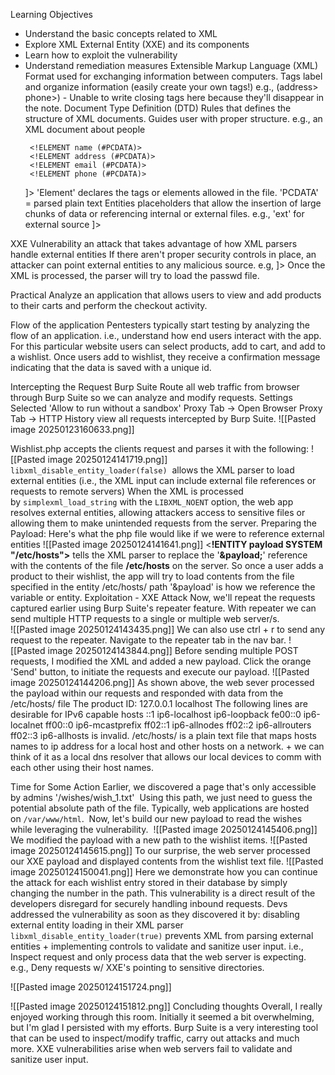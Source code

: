 Learning Objectives
- Understand the basic concepts related to XML
- Explore XML External Entity (XXE) and its components
- Learn how to exploit the vulnerability
- Understand remediation measures
Extensible Markup Language (XML)
	Format used for exchanging information between computers. 
	Tags label and organize information (easily create your own tags!) 
		e.g., 
			(address> phone>) - Unable to write closing tags here because they'll disappear in the note. 
	Document Type Definition (DTD)
		Rules that defines the structure of XML documents.
			Guides user with proper structure. 
		e.g., an XML document about people
	<!DOCTYPE people [
	   <!ELEMENT people(name, address, email, phone)>
	   <!ELEMENT name (#PCDATA)>
	   <!ELEMENT address (#PCDATA)>
	   <!ELEMENT email (#PCDATA)>
	   <!ELEMENT phone (#PCDATA)>
	]> 
		'Element' declares the tags or elements allowed in the file. 
		'PCDATA' = parsed plain text 
	Entities 
		placeholders that allow the insertion of large chunks of data or referencing internal or external files.
		e.g., 'ext' for external source
		<!DOCTYPE people [ 
			<!ENTITY ext SYSTEM "http://tryhackme.com/robots.txt"> 
		]>

XXE Vulnerability 
	an attack that takes advantage of how XML parsers handle external entities
	If there aren't proper security controls in place, an attacker can point external entities to any malicious source. 
	e.g, 
		<!DOCTYPE people[ 
			<!ENTITY thmFile SYSTEM "file:///etc/passwd">
		 ]>
		Once the XML is processed, the parser will try to load the passwd file. 

Practical 
	Analyze an application that allows users to view and add products to their carts and perform the checkout activity. 

Flow of the application 
	Pentesters typically start testing by analyzing the flow of an application. i.e., 
	understand how end users interact with the app. 
	For this particular website users can select products, add to cart, and add to a wishlist. Once users add to wishlist, they receive a confirmation message indicating that the data is saved with a unique id. 

Intercepting the Request
	Burp Suite 
		Route all web traffic from browser through Burp Suite so we can analyze and modify requests. 
	Settings 
		 Selected 'Allow to run without a sandbox' 
	Proxy Tab -> Open Browser
	Proxy Tab -> HTTP History 
		view all requests intercepted by Burp Suite. 
	![[Pasted image 20250123160633.png]]

Wishlist.php accepts the clients request and parses it with the following: 
	![[Pasted image 20250124141719.png]]
		`libxml_disable_entity_loader(false)` 
		allows the XML parser to load external entities (i.e., the XML input can include external file references or requests to remote servers)
		When the XML is processed by `simplexml_load_string` with the `LIBXML_NOENT` option, the web app resolves external entities, allowing attackers access to sensitive files or allowing them to make unintended requests from the server.
Preparing the Payload:
Here's what the php file would like if we were to reference external entities
	![[Pasted image 20250124141641.png]]
	<**!ENTITY payload SYSTEM "/etc/hosts">** tells the XML parser to replace the '**&payload;**' reference with the contents of the file **/etc/hosts** on the server. So once a user adds a product to their wishlist, the app will try to load contents from the file specified in the entity /etc/hosts/ path 
		'&payload' is how we reference the variable or entity.
Exploitation - XXE Attack 
	Now, we'll repeat the requests captured earlier using Burp Suite's repeater feature. 
		With repeater we can send multiple HTTP requests to a single or multiple web server/s.  
	![[Pasted image 20250124143435.png]]
		We can also use ctrl + r to send any request to the repeater. 
	Navigate to the repeater tab in the nav bar. 
		![[Pasted image 20250124143844.png]]
		Before sending multiple POST requests, I modified the XML and added a new payload. 
	Click the orange 'Send' button, to initiate the requests and execute our payload. 
		![[Pasted image 20250124144206.png]]
		As shown above, the web sever processed the payload within our requests and responded with data from the /etc/hosts/ file 
			The product ID: 127.0.0.1 localhost
			The following lines are desirable for IPv6 capable hosts
			::1 ip6-localhost ip6-loopback
			fe00::0 ip6-localnet
			ff00::0 ip6-mcastprefix
			ff02::1 ip6-allnodes
			ff02::2 ip6-allrouters
			ff02::3 ip6-allhosts
			is invalid.
			/etc/hosts/ is a plain text file that maps hosts names to ip address for a local host and other hosts on a network.
				+ we can think of it as a local dns resolver that allows our local devices to comm with each other using their host names. 

Time for Some Action
	Earlier, we discovered a page that's only accessible by admins 
		'/wishes/wish_1.txt'
	 Using this path, we just need to guess the potential absolute path of the file. Typically, web applications are hosted on `/var/www/html`. 
	 Now, let's build our new payload to read the wishes while leveraging the vulnerability.
	 ![[Pasted image 20250124145406.png]]
		We modified the payload with a new path to the wishlist items. 
	![[Pasted image 20250124145615.png]]
		To our surprise, the web server processed our XXE payload and displayed contents from the wishlist text file.
	![[Pasted image 20250124150041.png]]
		Here we demonstrate how you can continue the attack for each wishlist entry stored in their database by simply changing the number in the path. 
This vulnerability is a direct result of the developers disregard for securely handling inbound requests. 
Devs addressed the vulnerability as soon as they discovered it by:
	disabling external entity loading in their XML parser 
		`libxml_disable_entity_loader(true)` prevents XML from parsing external entities 
	+ implementing controls to validate and sanitize user input. 
		i.e., Inspect request and only process data that the web server is expecting. e.g., Deny requests w/ XXE's pointing to sensitive directories. 



![[Pasted image 20250124151724.png]]

![[Pasted image 20250124151812.png]]
Concluding thoughts
	Overall, I really enjoyed working through this room. Initially it seemed a bit overwhelming, but I'm glad I persisted with my efforts. 
	Burp Suite is a very interesting tool that can be used to inspect/modify traffic, carry out attacks and much more. XXE vulnerabilities arise when web servers fail to validate and sanitize user input. 
